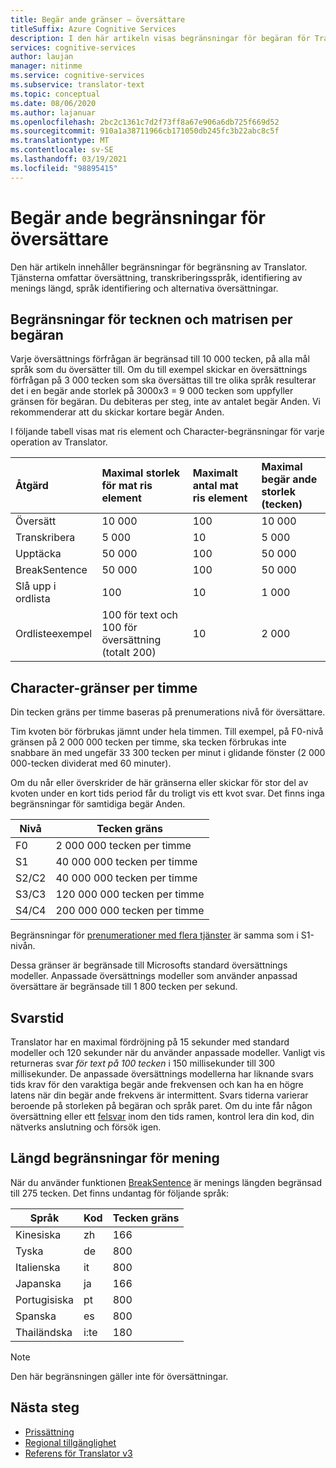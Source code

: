 ```yaml
---
title: Begär ande gränser – översättare
titleSuffix: Azure Cognitive Services
description: I den här artikeln visas begränsningar för begäran för Translator. Avgifter debiteras baserat på antal tecken, inte begär ande frekvens med en gräns på 5 000 tecken per begäran. Tecken begränsningar är prenumerationer baserat, med F0 begränsad till 2 000 000 tecken per timme.
services: cognitive-services
author: laujan
manager: nitinme
ms.service: cognitive-services
ms.subservice: translator-text
ms.topic: conceptual
ms.date: 08/06/2020
ms.author: lajanuar
ms.openlocfilehash: 2bc2c1361c7d2f73ff8a67e906a6db725f669d52
ms.sourcegitcommit: 910a1a38711966cb171050db245fc3b22abc8c5f
ms.translationtype: MT
ms.contentlocale: sv-SE
ms.lasthandoff: 03/19/2021
ms.locfileid: "98895415"
---
```

# <a name="request-limits-for-translator"></a>Begär ande begränsningar för översättare

Den här artikeln innehåller begränsningar för begränsning av Translator. Tjänsterna omfattar översättning, transkriberingsspråk, identifiering av menings längd, språk identifiering och alternativa översättningar.

## <a name="character-and-array-limits-per-request"></a>Begränsningar för tecknen och matrisen per begäran

Varje översättnings förfrågan är begränsad till 10 000 tecken, på alla mål språk som du översätter till. Om du till exempel skickar en översättnings förfrågan på 3 000 tecken som ska översättas till tre olika språk resulterar det i en begär ande storlek på 3000x3 = 9 000 tecken som uppfyller gränsen för begäran. Du debiteras per steg, inte av antalet begär Anden. Vi rekommenderar att du skickar kortare begär Anden.

I följande tabell visas mat ris element och Character-begränsningar för varje operation av Translator.

| Åtgärd | Maximal storlek för mat ris element |    Maximalt antal mat ris element |    Maximal begär ande storlek (tecken) |
|:----|:----|:----|:----|
| Översätt | 10 000    | 100   | 10 000 |
| Transkribera | 5 000 | 10    | 5 000 |
| Upptäcka | 50 000 | 100 |   50 000 |
| BreakSentence | 50 000    | 100 | 50 000 |
| Slå upp i ordlista| 100 |  10  | 1 000 |
| Ordlisteexempel | 100 för text och 100 för översättning (totalt 200)| 10|   2 000 |

## <a name="character-limits-per-hour"></a>Character-gränser per timme

Din tecken gräns per timme baseras på prenumerations nivå för översättare. 

Tim kvoten bör förbrukas jämnt under hela timmen. Till exempel, på F0-nivå gränsen på 2 000 000 tecken per timme, ska tecken förbrukas inte snabbare än med ungefär 33 300 tecken per minut i glidande fönster (2 000 000-tecken dividerat med 60 minuter).

Om du når eller överskrider de här gränserna eller skickar för stor del av kvoten under en kort tids period får du troligt vis ett kvot svar. Det finns inga begränsningar för samtidiga begär Anden.

| Nivå | Tecken gräns |
|------|-----------------|
| F0 | 2 000 000 tecken per timme |
| S1 | 40 000 000 tecken per timme |
| S2/C2 | 40 000 000 tecken per timme |
| S3/C3 | 120 000 000 tecken per timme |
| S4/C4 | 200 000 000 tecken per timme |

Begränsningar för [prenumerationer med flera tjänster](./reference/v3-0-reference.md#authentication) är samma som i S1-nivån.

Dessa gränser är begränsade till Microsofts standard översättnings modeller. Anpassade översättnings modeller som använder anpassad översättare är begränsade till 1 800 tecken per sekund.

## <a name="latency"></a>Svarstid

Translator har en maximal fördröjning på 15 sekunder med standard modeller och 120 sekunder när du använder anpassade modeller. Vanligt vis returneras svar *för text på 100 tecken* i 150 millisekunder till 300 millisekunder. De anpassade översättnings modellerna har liknande svars tids krav för den varaktiga begär ande frekvensen och kan ha en högre latens när din begär ande frekvens är intermittent. Svars tiderna varierar beroende på storleken på begäran och språk paret. Om du inte får någon översättning eller ett [felsvar](./reference/v3-0-reference.md#errors) inom den tids ramen, kontrol lera din kod, din nätverks anslutning och försök igen. 

## <a name="sentence-length-limits"></a>Längd begränsningar för mening

När du använder funktionen [BreakSentence](./reference/v3-0-break-sentence.md) är menings längden begränsad till 275 tecken. Det finns undantag för följande språk:

| Språk | Kod | Tecken gräns |
|----------|------|-----------------|
| Kinesiska | zh | 166 |
| Tyska | de | 800 |
| Italienska | it | 800 |
| Japanska | ja | 166 |
| Portugisiska | pt | 800 |
| Spanska | es | 800 |
| Thailändska | i:te | 180 |

> [!NOTE]
> Den här begränsningen gäller inte för översättningar.

## <a name="next-steps"></a>Nästa steg

* [Prissättning](https://azure.microsoft.com/pricing/details/cognitive-services/translator-text-api/)
* [Regional tillgänglighet](https://azure.microsoft.com/global-infrastructure/services/?products=cognitive-services)
* [Referens för Translator v3](./reference/v3-0-reference.md)